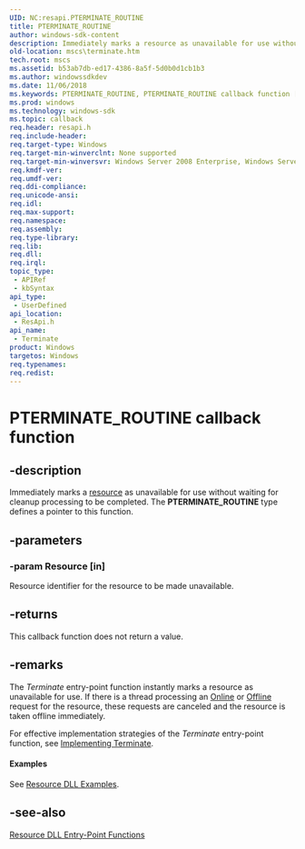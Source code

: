 ```yaml
---
UID: NC:resapi.PTERMINATE_ROUTINE
title: PTERMINATE_ROUTINE
author: windows-sdk-content
description: Immediately marks a resource as unavailable for use without waiting for cleanup processing to be completed.
old-location: mscs\terminate.htm
tech.root: mscs
ms.assetid: b53ab7db-ed17-4386-8a5f-5d0b0d1cb1b3
ms.author: windowssdkdev
ms.date: 11/06/2018
ms.keywords: PTERMINATE_ROUTINE, PTERMINATE_ROUTINE callback function [Failover Cluster], Terminate, Terminate callback, Terminate callback function [Failover Cluster], _wolf_terminate, mscs.terminate, resapi/PTERMINATE_ROUTINE, resapi/Terminate
ms.prod: windows
ms.technology: windows-sdk
ms.topic: callback
req.header: resapi.h
req.include-header: 
req.target-type: Windows
req.target-min-winverclnt: None supported
req.target-min-winversvr: Windows Server 2008 Enterprise, Windows Server 2008 Datacenter
req.kmdf-ver: 
req.umdf-ver: 
req.ddi-compliance: 
req.unicode-ansi: 
req.idl: 
req.max-support: 
req.namespace: 
req.assembly: 
req.type-library: 
req.lib: 
req.dll: 
req.irql: 
topic_type:
 - APIRef
 - kbSyntax
api_type:
 - UserDefined
api_location:
 - ResApi.h
api_name:
 - Terminate
product: Windows
targetos: Windows
req.typenames: 
req.redist: 
---
```


# PTERMINATE_ROUTINE callback function


## -description


Immediately marks a <a href="https://msdn.microsoft.com/090d1c20-fab3-43dd-bfe2-a2c3f9ba8f89">resource</a> as unavailable for use 
    without waiting for cleanup processing to be completed. The 
    <b>PTERMINATE_ROUTINE</b> type defines a pointer to this function.


## -parameters




### -param Resource [in]

Resource identifier for the resource to be made unavailable.


## -returns



This callback function does not return a value.




## -remarks



The <i>Terminate</i> entry-point function instantly marks a 
     resource as unavailable for use. If there is a thread processing an 
     <a href="https://msdn.microsoft.com/b406ef44-0622-4625-a6cf-462b6ea6018d">Online</a> or 
     <a href="https://msdn.microsoft.com/1d67a4f5-66f8-4818-8b63-d0f50452f889">Offline</a> request for the resource, these requests are canceled 
     and the resource is taken offline immediately.

For effective implementation strategies of the <i>Terminate</i> 
     entry-point function, see 
     <a href="https://msdn.microsoft.com/df6edc61-d325-46a5-b486-079a52dfaf77">Implementing Terminate</a>.


#### Examples

See <a href="https://msdn.microsoft.com/library/Aa372246(v=VS.85).aspx">Resource DLL Examples</a>.

<div class="code"></div>



## -see-also




<a href="https://msdn.microsoft.com/933d7b97-b5be-4c84-a983-41d1fd935c19">Resource DLL Entry-Point Functions</a>
 

 

